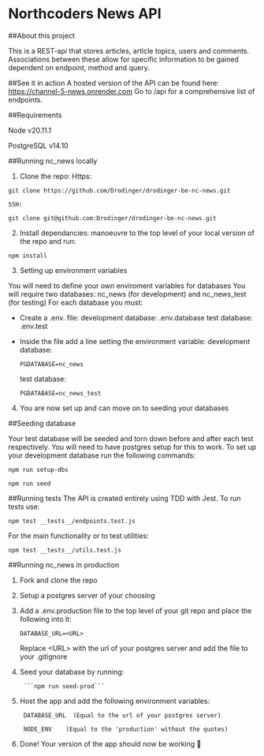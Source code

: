 # Northcoders News API

##About this project

This is a REST-api that stores articles, article topics, users and comments. Associations between these allow for specific information to be gained dependent on endpoint, method and query. 

##See it in action
A hosted version of the API can be found here: https://channel-5-news.onrender.com
Go to /api for a comprehensive list of endpoints.

##Requirements

Node v20.11.1

PostgreSQL v14.10

##Running nc_news locally

1. Clone the repo:
	Https:	
```
git clone https://github.com/Drodinger/drodinger-be-nc-news.git
```
	SSH:
```
git clone git@github.com:Drodinger/drodinger-be-nc-news.git
```

2. Install dependancies: manoeuvre to the top level of your local version of the repo and run:
```
npm install
```

3. Setting up environment variables

You will need to define your own enviroment variables for databases
You will require two databases: nc_news (for development) and nc_news_test (for testing)
For each database you must:

* Create a .env. file:
	development database: .env.database
	test database: .env.test
* Inside the file add a line setting the environment variable: 
	development database:

	``` 
    PGDATABASE=nc_news
	```

	test database:

	```
    PGDATABASE=nc_news_test
	```
	

4. You are now set up and can move on to seeding your databases

##Seeding database

Your test database will be seeded and torn down before and after each test respectively. 
You will need to have postgres setup for this to work. 
To set up your development database run the following commands:
```
npm run setup-dbs
```
```
npm run seed
```

##Running tests
The API is created entirely using TDD with Jest.
To run tests use:
```
npm test __tests__/endpoints.test.js
```
For the main functionality or to test utilities:
```
npm test __tests__/utils.test.js 
```


##Running nc_news in production

1. Fork and clone the repo

2. Setup a postgres server of your choosing

3. Add a .env.production file to the top level of your git repo and place the following into it:
	```
	DATABASE_URL=<URL>
	```
   Replace \<URL> with the url of your postgres server and add the file to your .gitignore
	
4. Seed your database by running:
		
		```npm run seed-prod```

5. Host the app and add the following environment variables: 
	
		DATABASE_URL  (Equal to the url of your postgres server)
		
		NODE_ENV	(Equal to the 'production' without the quotes)
		
6. Done! Your version of the app should now be working 🎉 

 
